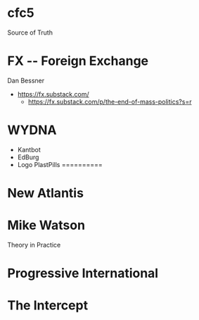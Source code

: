 # cfc5


Source of Truth

FX -- Foreign Exchange
================
  Dan Bessner
  - https://fx.substack.com/
    - https://fx.substack.com/p/the-end-of-mass-politics?s=r
  
WYDNA
=====
  - Kantbot
  - EdBurg
  - Logo
PlastPills
==========

New Atlantis
============

Mike Watson
===========
  Theory in Practice

Progressive International
=========================

The Intercept
=============




